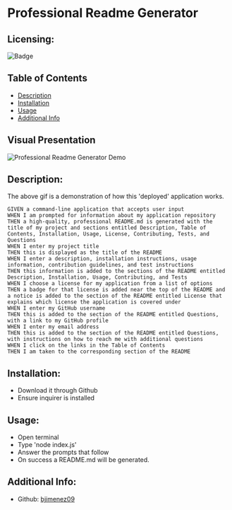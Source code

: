 # Professional Readme Generator

  ## Licensing:

  ![Badge](https://img.shields.io/badge/License-MIT-blue.svg)

  ## Table of Contents 

  - [Description](#description)
  - [Installation](#installation)
  - [Usage](#usage)
  - [Additional Info](#additional-info)

  ## Visual Presentation

  ![Professional Readme Generator Demo](./utils/GeneratedREADME.gif)

  ## Description:

  The above gif is a demonstration of how this 'deployed' application works. 
  
    GIVEN a command-line application that accepts user input
    WHEN I am prompted for information about my application repository
    THEN a high-quality, professional README.md is generated with the title of my project and sections entitled Description, Table of Contents, Installation, Usage, License, Contributing, Tests, and Questions
    WHEN I enter my project title
    THEN this is displayed as the title of the README
    WHEN I enter a description, installation instructions, usage information, contribution guidelines, and test instructions
    THEN this information is added to the sections of the README entitled Description, Installation, Usage, Contributing, and Tests
    WHEN I choose a license for my application from a list of options
    THEN a badge for that license is added near the top of the README and a notice is added to the section of the README entitled License that explains which license the application is covered under
    WHEN I enter my GitHub username
    THEN this is added to the section of the README entitled Questions, with a link to my GitHub profile
    WHEN I enter my email address
    THEN this is added to the section of the README entitled Questions, with instructions on how to reach me with additional questions
    WHEN I click on the links in the Table of Contents
    THEN I am taken to the corresponding section of the README

  ## Installation:

  - Download it through Github
  - Ensure inquirer is installed

  ## Usage:

  - Open terminal
  - Type 'node index.js'
  - Answer the prompts that follow
  - On success a README.md will be generated.

  ## Additional Info:

  - Github: [bjimenez09](https://github.com/bjimenez09)